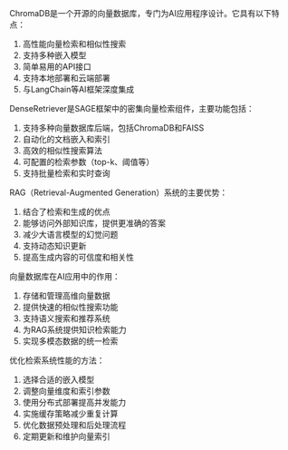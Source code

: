 ChromaDB是一个开源的向量数据库，专门为AI应用程序设计。它具有以下特点：

1. 高性能向量检索和相似性搜索
1. 支持多种嵌入模型
1. 简单易用的API接口
1. 支持本地部署和云端部署
1. 与LangChain等AI框架深度集成

DenseRetriever是SAGE框架中的密集向量检索组件，主要功能包括：

1. 支持多种向量数据库后端，包括ChromaDB和FAISS
1. 自动化的文档嵌入和索引
1. 高效的相似性搜索算法
1. 可配置的检索参数（top-k、阈值等）
1. 支持批量检索和实时查询

RAG（Retrieval-Augmented Generation）系统的主要优势：

1. 结合了检索和生成的优点
1. 能够访问外部知识库，提供更准确的答案
1. 减少大语言模型的幻觉问题
1. 支持动态知识更新
1. 提高生成内容的可信度和相关性

向量数据库在AI应用中的作用：

1. 存储和管理高维向量数据
1. 提供快速的相似性搜索功能
1. 支持语义搜索和推荐系统
1. 为RAG系统提供知识检索能力
1. 实现多模态数据的统一检索

优化检索系统性能的方法：

1. 选择合适的嵌入模型
1. 调整向量维度和索引参数
1. 使用分布式部署提高并发能力
1. 实施缓存策略减少重复计算
1. 优化数据预处理和后处理流程
1. 定期更新和维护向量索引
